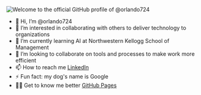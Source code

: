 ![Welcome to the official GitHub profile of @orlando724](https://user-images.githubusercontent.com/282759/84682528-c1d5d300-af03-11ea-9bfb-02854ad0cb20.gif)

- 👋 Hi, I’m @orlando724
- 👀 I’m interested in collaborating with others to deliver technology to organizations
- 🌱 I’m currently learning AI at Northwestern Kellogg School of Management
- 💞️ I’m looking to collaborate on tools and processes to make work more efficient
- 📫 How to reach me [LinkedIn](https://www.linkedin.com/in/oquesada/)
- ⚡ Fun fact: my dog's name is Google
- 💁‍♂️ Get to know me better [GitHub Pages](https://orlando724.github.io/orlando724/)

<!---
orlando724/orlando724 is a ✨ special ✨ repository because its `README.md` (this file) appears on your GitHub profile.
You can click the Preview link to take a look at your changes.
--->
